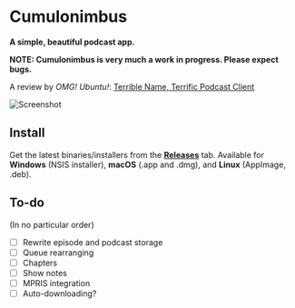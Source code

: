 # Cumulonimbus

**A simple, beautiful podcast app.**

**NOTE: Cumulonimbus is very much a work in progress. Please expect bugs.**

A review by *OMG! Ubuntu!*: [Terrible Name, Terrific Podcast Client](http://www.omgubuntu.co.uk/2017/11/cumulonimbus-electron-podcast-client)

![Screenshot](http://i.imgur.com/eZ5Q25g.png)

## Install

Get the latest binaries/installers from the [**Releases**](https://github.com/z-------------/cumulonimbus/releases) tab. Available for **Windows** (NSIS installer), **macOS** (.app and .dmg), and **Linux** (AppImage, .deb).

## To-do

(In no particular order)

- [ ] Rewrite episode and podcast storage
- [ ] Queue rearranging
- [ ] Chapters
- [ ] Show notes
- [ ] MPRIS integration
- [ ] Auto-downloading?
